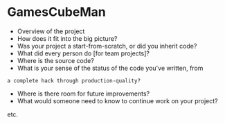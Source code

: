 GamesCubeMan
============

-   Overview of the project
-   How does it fit into the big picture?
-   Was your project a start-from-scratch, or did you inherit code?
-   What did every person do \[for team projects\]?
-   Where is the source code?
-   What is your sense of the status of the code you've written, from

`a complete hack through production-quality?`

-   Where is there room for future improvements?
-   What would someone need to know to continue work on your project?

etc.
